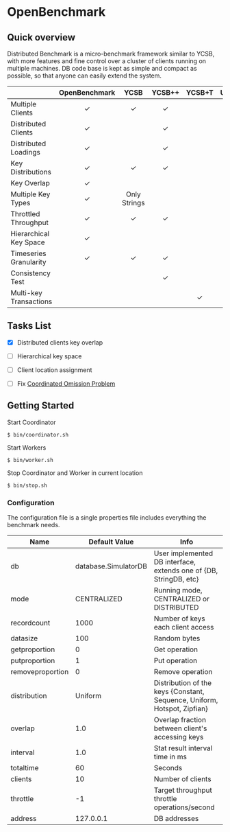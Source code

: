 OpenBenchmark
=============

Quick overview
--------------
Distributed Benchmark is a micro-benchmark framework similar to YCSB, with more features and fine control over a cluster of clients running on multiple machines.
DB code base is kept as simple and compact as possible, so that anyone can easily extend the system.

|                        | OpenBenchmark |     YCSB     | YCSB++ | YCSB+T | UPB |
|------------------------|:-------------:|:------------:|:------:|:------:|:---:|
| Multiple Clients       |       ✓       |       ✓      |    ✓   |        |     |
| Distributed Clients    |       ✓       |              |    ✓   |        |     |
| Distributed Loadings   |       ✓       |              |    ✓   |        |     |
| Key Distributions      |       ✓       |       ✓      |    ✓   |        |     |
| Key Overlap            |       ✓       |              |        |        |     |
| Multiple Key Types     |       ✓       | Only Strings |        |        |     |
| Throttled Throughput   |       ✓       |       ✓      |    ✓   |        |     |
| Hierarchical Key Space |       ✓       |              |        |        |     |
| Timeseries Granularity |       ✓       |       ✓      |    ✓   |        |     |
| Consistency Test       |               |              |    ✓   |        |     |
| Multi-key Transactions |               |              |        |    ✓   |     |


Tasks List
----------

- [x] Distributed clients key overlap
- [ ] Hierarchical key space
- [ ] Client location assignment
- [ ] Fix [Coordinated Omission Problem](https://www.youtube.com/watch?v=lJ8ydIuPFeU)


Getting Started
---------------
Start Coordinator

```shell
$ bin/coordinator.sh
```

Start Workers

```shell
$ bin/worker.sh
```

Stop Coordinator and Worker in current location

```shell
$ bin/stop.sh
```

### Configuration
The configuration file is a single properties file includes everything the benchmark needs.

|       Name       |     Default Value    |                                   Info                                   |
|------------------|----------------------|--------------------------------------------------------------------------|
| db               | database.SimulatorDB | User implemented DB interface, extends one of {DB, StringDB, etc}        |
| mode             | CENTRALIZED          | Running mode, CENTRALIZED or DISTRIBUTED                                 |
| recordcount      | 1000                 | Number of keys each client access                                        |
| datasize         | 100                  | Random bytes                                                             |
| getproportion    | 0                    | Get operation                                                            |
| putproportion    | 1                    | Put operation                                                            |
| removeproportion | 0                    | Remove operation                                                         |
| distribution     | Uniform              | Distribution of the keys {Constant, Sequence, Uniform, Hotspot, Zipfian} |
| overlap          | 1.0                  | Overlap fraction between client's accessing keys                         |
| interval         | 1.0                  | Stat result interval time in ms                                          |
| totaltime        | 60                   | Seconds                                                                  |
| clients          | 10                   | Number of clients                                                        |
| throttle         | -1                   | Target throughput throttle operations/second                             |
| address          | 127.0.0.1            | DB addresses                                                             |


